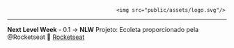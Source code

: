 
                                       <img src="public/assets/logo.svg"/>
--- 




**Next Level Week** - 0.1 -> **NLW** Projeto: Ecoleta proporcionado pela @Rocketseat :rocket: [Rocketseat](http://github.com)
